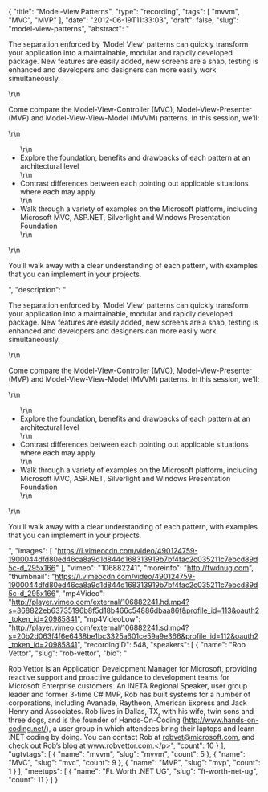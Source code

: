 {
  "title": "Model-View Patterns",
  "type": "recording",
  "tags": [
    "mvvm",
    "MVC",
    "MVP"
  ],
  "date": "2012-06-19T11:33:03",
  "draft": false,
  "slug": "model-view-patterns",
  "abstract": "<p>The separation enforced by ‘Model View’ patterns can quickly transform your application into a maintainable, modular and rapidly developed package. New features are easily added, new screens are a snap, testing is enhanced and developers and designers can more easily work simultaneously.</p>\r\n<p>Come compare the Model-View-Controller (MVC), Model-View-Presenter (MVP) and Model-View-View-Model (MVVM) patterns. In this session, we’ll:</p>\r\n<ul>\r\n<li>Explore the foundation, benefits and drawbacks of each pattern at an architectural level</li>\r\n<li>Contrast differences between each pointing out applicable situations where each may apply</li>\r\n<li>Walk through a variety of examples on the Microsoft platform, including Microsoft MVC, ASP.NET, Silverlight and Windows Presentation Foundation</li>\r\n</ul>\r\n<p>You’ll walk away with a clear understanding of each pattern, with examples that you can implement in your projects.</p>",
  "description": "<p>The separation enforced by ‘Model View’ patterns can quickly transform your application into a maintainable, modular and rapidly developed package. New features are easily added, new screens are a snap, testing is enhanced and developers and designers can more easily work simultaneously.</p>\r\n<p>Come compare the Model-View-Controller (MVC), Model-View-Presenter (MVP) and Model-View-View-Model (MVVM) patterns. In this session, we’ll:</p>\r\n<ul>\r\n<li>Explore the foundation, benefits and drawbacks of each pattern at an architectural level</li>\r\n<li>Contrast differences between each pointing out applicable situations where each may apply</li>\r\n<li>Walk through a variety of examples on the Microsoft platform, including Microsoft MVC, ASP.NET, Silverlight and Windows Presentation Foundation</li>\r\n</ul>\r\n<p>You’ll walk away with a clear understanding of each pattern, with examples that you can implement in your projects.</p>",
  "images": [
    "https://i.vimeocdn.com/video/490124759-1900044dfd80ed46ca8a9d1d844d168313919b7bf4fac2c035211c7ebcd89d5c-d_295x166"
  ],
  "vimeo": "106882241",
  "moreinfo": "http://fwdnug.com",
  "thumbnail": "https://i.vimeocdn.com/video/490124759-1900044dfd80ed46ca8a9d1d844d168313919b7bf4fac2c035211c7ebcd89d5c-d_295x166",
  "mp4Video": "http://player.vimeo.com/external/106882241.hd.mp4?s=368822eb63735196b8f5d18b466c54886dbaa86f&profile_id=113&oauth2_token_id=20985841",
  "mp4VideoLow": "http://player.vimeo.com/external/106882241.sd.mp4?s=20b2d063f4f6e6438be1bc3325a601ce59a9e366&profile_id=112&oauth2_token_id=20985841",
  "recordingID": 548,
  "speakers": [
    {
      "name": "Rob Vettor",
      "slug": "rob-vettor",
      "bio": "<p>Rob Vettor is an Application Development Manager for Microsoft, providing reactive support and proactive guidance to development teams for Microsoft Enterprise customers. An INETA Regional Speaker, user group leader and former 3-time C# MVP, Rob has built systems for a number of corporations, including Avanade, Raytheon, American Express and Jack Henry and Associates. Rob lives in Dallas, TX, with his wife, twin sons and three dogs, and is the founder of Hands-On-Coding (http://www.hands-on-coding.net/), a user group in which attendees bring their laptops and learn .NET coding by doing. You can contact Rob at robvet@microsoft.com, and check out Rob’s blog at www.robvettor.com.</p>",
      "count": 10
    }
  ],
  "ugtvtags": [
    {
      "name": "mvvm",
      "slug": "mvvm",
      "count": 5
    },
    {
      "name": "MVC",
      "slug": "mvc",
      "count": 9
    },
    {
      "name": "MVP",
      "slug": "mvp",
      "count": 1
    }
  ],
  "meetups": [
    {
      "name": "Ft. Worth .NET UG",
      "slug": "ft-worth-net-ug",
      "count": 11
    }
  ]
}